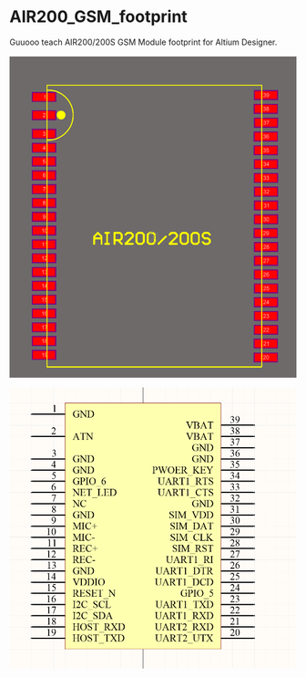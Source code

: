 # AIR200_GSM_footprint
Guuooo teach AIR200/200S GSM Module footprint for Altium Designer.

![Alt text](https://github.com/mralinp/AIR200_GSM_footprint/blob/master/PCB.png)

![Alt text](https://github.com/mralinp/AIR200_GSM_footprint/blob/master/Scheam.png)
